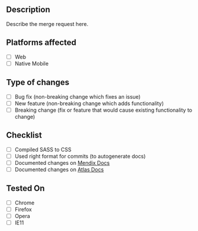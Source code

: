 ## Description

Describe the merge request here.

## Platforms affected

-   [ ] Web
-   [ ] Native Mobile

## Type of changes

-   [ ] Bug fix (non-breaking change which fixes an issue)
-   [ ] New feature (non-breaking change which adds functionality)
-   [ ] Breaking change (fix or feature that would cause existing functionality to change)

## Checklist

-   [ ] Compiled SASS to CSS
-   [ ] Used right format for commits (to autogenerate docs)
-   [ ] Documented changes on [Mendix Docs]()
-   [ ] Documented changes on [Atlas Docs](https://atlas.mendix.com)

## Tested On

-   [ ] Chrome
-   [ ] Firefox
-   [ ] Opera
-   [ ] IE11
